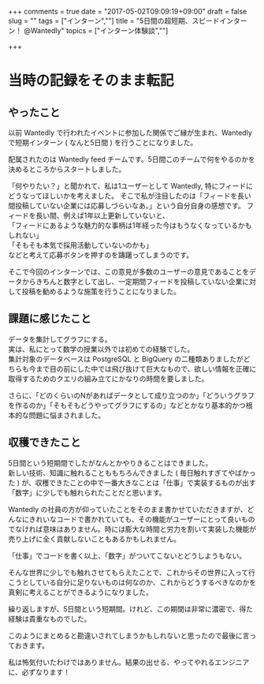 +++
comments = true
date = "2017-05-02T09:09:19+09:00"
draft = false
slug = ""
tags = ["インターン",""]
title = "5日間の超短期、スピードインターン！ @Wantedly"
topics = ["インターン体験談",""]

+++
# 当時の記録をそのまま転記
## やったこと
以前 Wantedly で行われたイベントに参加した関係でご縁が生まれ、Wantedly で短期インターン ( なんと5日間 ) を行うことになりました。

配属されたのは Wantedly feed チームです。5日間このチームで何をやるのかを決めるところからスタートしました。

「何やりたい？」と聞かれて、私は1ユーザーとして Wantedly, 特にフィードにどうなってほしいかを考えました。
そこで私が注目したのは「フィードを長い間投稿していない企業には応募しづらいなあ。」という自分自身の感想です。
フィードを長い間、例えば1年以上更新していないと、<br>
「フィードにあるような魅力的な事柄は1年経った今はもうなくなっているかもしれない」<br>
「そもそも本気で採用活動していないのかも」<br>
などと考えて応募ボタンを押すのを躊躇ってしまうのです。

そこで今回のインターンでは、この意見が多数のユーザーの意見であることをデータからきちんと数字として出し、一定期間フィードを投稿していない企業に対して投稿を勧めるような施策を行うことになりました。

## 課題に感じたこと
データを集計してグラフにする。<br>
実は、私にとって数学の授業以外では初めての経験でした。<br>
集計対象のデータベースは PostgreSQL と BigQuery の二種類ありましたがどちらも今まで目の前にした中では飛び抜けて巨大なもので、欲しい情報を正確に取得するためのクエリの組み立てにかなりの時間を要しました。

さらに、「どのくらいのNがあればデータとして成り立つのか」「どういうグラフを作るのか」「そもそもどうやってグラフにするの」などとかなり基本的かつ根本的な問題に悩まされました。

## 収穫できたこと
5日間という短期間でしたがなんとかやりきることはできました。<br>
新しい技術、知識に触れることももちろんできました ( 毎日触れすぎてやばかった ) が、収穫できたことの中で一番大きなことは「仕事」で実装するものが出す「数字」に少しでも触れられたことだと思います。

Wantedly の社員の方が仰っていたことをそのまま書かせていただきますが、どんなにきれいなコードで書かれていても、その機能がユーザーにとって良いものでなければ意味はありません。時には膨大な時間と労力を割いて実装した機能が売り上げに全く貢献しないこともあるかもしれません。

「仕事」でコードを書く以上、「数字」がついてこないとどうしようもない。

そんな世界に少しでも触れさせてもらえたことで、これからその世界に入って行こうとしている自分に足りないものは何なのか、これからどうするべきなのかを真剣に考えることができるようになりました。

繰り返しますが、5日間という短期間。けれど、この期間は非常に濃密で、得た経験は貴重なものでした。



このようにまとめると勘違いされてしまうかもしれないと思ったので最後に言っておきます。


私は怖気付いたわけではありません。結果の出せる、やってやれるエンジニアに、必ずなります！
